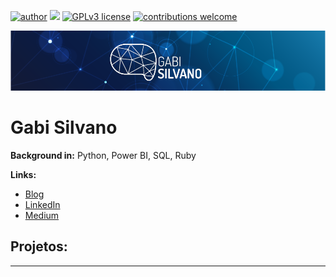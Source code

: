 [![author](https://img.shields.io/badge/author-carlosfab-red.svg)](https://www.linkedin.com/in/gabriellesilvano) [![](https://img.shields.io/badge/python-3.7+-blue.svg)](https://www.python.org/downloads/release/python-365/) [![GPLv3 license](https://img.shields.io/badge/License-GPLv3-blue.svg)](http://perso.crans.org/besson/LICENSE.html) [![contributions welcome](https://img.shields.io/badge/contributions-welcome-brightgreen.svg?style=flat)](https://github.com/carlosfab/data_science/issues)

<p align="center">
  <img src="https://github.com/gabisilvano/data_science/blob/master/gabisilvano.png" >
</p>

# Gabi Silvano


**Background in:** Python, Power BI, SQL, Ruby

**Links:**
* [Blog](http://www.gabisilvano.com)
* [LinkedIn](https://www.linkedin.com/in/gabriellesilvano)
* [Medium](https://www.medium.com)


## Projetos:


---


